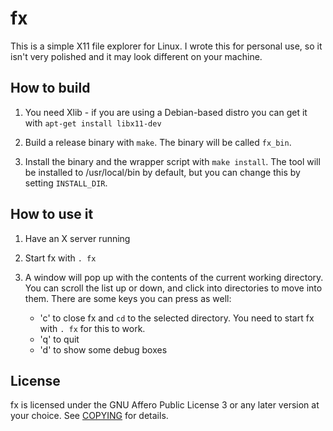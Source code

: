 # fx

This is a simple X11 file explorer for Linux. I wrote this for personal use, so it
isn't very polished and it may look different on your machine.

## How to build

1. You need Xlib - if you are using a Debian-based distro you can get it with `apt-get install libx11-dev`

2. Build a release binary with `make`. The binary will be called `fx_bin`.

3. Install the binary and the wrapper script with `make install`. The tool will be installed to /usr/local/bin
   by default, but you can change this by setting `INSTALL_DIR`.

## How to use it

1. Have an X server running

2. Start fx with `. fx`

2. A window will pop up with the contents of the current working directory. You can scroll the list up
   or down, and click into directories to move into them. There are some keys you can press as well:
     - 'c' to close fx and `cd` to the selected directory. You need to start fx with `. fx` for this to work.
     - 'q' to quit
     - 'd' to show some debug boxes

## License

fx is licensed under the GNU Affero Public License 3 or any later version at your choice. See
[COPYING](https://github.com/Dezzmeister/fx/blob/master/COPYING) for details.
